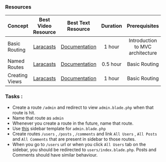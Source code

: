 ### Resources

Concept | Best Video Resource | Best Text Resource | Duration | Prerequisites
:-- | :--: | :--: | :--: | :--:
Basic Routing | [Laracasts](https://laracasts.com/series/laravel-from-scratch-2017/episodes/2) | [Documentation](https://laravel.com/docs/5.4/routing#basic-routing) | 1 hour | Introduction to MVC architecture
Named Routes | [Laracasts](https://laracasts.com/series/laravel-from-scratch-2017/episodes/2) | [Documentation](https://laravel.com/docs/5.4/routing#named-routes) | 0.5 hour | Basic Routing
Creating Views | [Laracasts](https://laracasts.com/series/laravel-from-scratch-2017/episodes/2) | [Documentation](https://laravel.com/docs/5.4/views#creating-views) | 1 hour | Basic Routing

### Tasks :
- Create a route `/admin` and redirect to view `admin.blade.php` when that route is hit.
- Name that route as `admin`
- Whenever you create a route in the future, name that route.
- Use [this](https://gist.github.com/pbteja1998/011df2c0209e3b63fd3dce281451d328) sidebar template for `admin.blade.php`
- Create routes `/users` , `/posts` , `/comments` and link `All Users` , `All Posts` and `All Comments` that are present in sidebar to those routes.
- When you go to `/users` url or when you click `All Users` tab on the sidebar, you should be redirected to `users/index.blade.php`. Posts and Comments should have similar behaviour.
